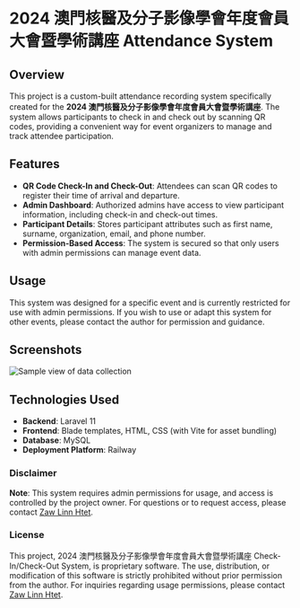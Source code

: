 # 2024 澳門核醫及分子影像學會年度會員大會暨學術講座 Attendance System

## Overview

This project is a custom-built attendance recording system specifically created for the **2024 澳門核醫及分子影像學會年度會員大會暨學術講座**. The system allows participants to check in and check out by scanning QR codes, providing a convenient way for event organizers to manage and track attendee participation.

## Features

- **QR Code Check-In and Check-Out**: Attendees can scan QR codes to register their time of arrival and departure.
- **Admin Dashboard**: Authorized admins have access to view participant information, including check-in and check-out times.
- **Participant Details**: Stores participant attributes such as first name, surname, organization, email, and phone number.
- **Permission-Based Access**: The system is secured so that only users with admin permissions can manage event data.

## Usage

This system was designed for a specific event and is currently restricted for use with admin permissions. If you wish to use or adapt this system for other events, please contact the author for permission and guidance.

## Screenshots

![Sample view of data collection](/assets/images/Screenshot.png)

## Technologies Used

- **Backend**: Laravel 11
- **Frontend**: Blade templates, HTML, CSS (with Vite for asset bundling)
- **Database**: MySQL
- **Deployment Platform**: Railway

### Disclaimer

**Note**: This system requires admin permissions for usage, and access is controlled by the project owner. For questions or to request access, please contact [Zaw Linn Htet](mailto:zaw.linn.htet03@gmail.com).

### License

This project, 2024 澳門核醫及分子影像學會年度會員大會暨學術講座 Check-In/Check-Out System, is proprietary software. The use, distribution, or modification of this software is strictly prohibited without prior permission from the author. For inquiries regarding usage permissions, please contact [Zaw Linn Htet](mailto:zaw.linn.htet03@gmail.com).